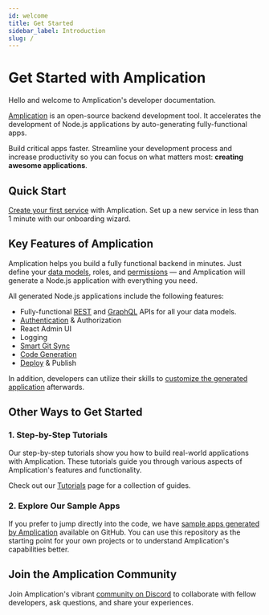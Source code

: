 ```yaml
---
id: welcome
title: Get Started
sidebar_label: Introduction
slug: /
---
```


# Get Started with Amplication

Hello and welcome to Amplication's developer documentation.

[Amplication](/about/) is an open-source backend development tool. It accelerates the development of Node.js applications by auto-generating fully-functional apps.

Build critical apps faster. Streamline your development process and increase productivity so you can focus on what matters most: **creating awesome applications**.

## Quick Start

[Create your first service](/first-service/) with Amplication.
Set up a new service in less than 1 minute with our onboarding wizard.

## Key Features of Amplication

Amplication helps you build a fully functional backend in minutes. Just define your [data models](/how-to/create-entity/), roles, and [permissions](/how-to/set-access-permissions/) — and Amplication will generate a Node.js application with everything you need.

All generated Node.js applications include the following features:

- Fully-functional [REST](/api/#rest-api) and [GraphQL](/api/#graphql-api) APIs for all your data models.
- [Authentication](/authentication/) & Authorization
- React Admin UI
- Logging
- [Smart Git Sync](/smart-git-sync/)
- [Code Generation](/getting-started/view-generated-code/)
- [Deploy](/how-to/custom-code/) & Publish

In addition, developers can utilize their skills to [customize the generated application](/how-to/custom-code/) afterwards.

## Other Ways to Get Started

### 1. Step-by-Step Tutorials

Our step-by-step tutorials show you how to build real-world applications with Amplication. These tutorials guide you through various aspects of Amplication's features and functionality.

Check out our [Tutorials](/tutorials/) page for a collection of guides.

### 2. Explore Our Sample Apps

If you prefer to jump directly into the code, we have [sample apps generated by Amplication](https://github.com/amplication/sample-app) available on GitHub. You can use this repository as the starting point for your own projects or to understand Amplication's capabilities better.

## Join the Amplication Community

Join Amplication's vibrant [community on Discord](https://amplication.com/discord) to collaborate with fellow developers, ask questions, and share your experiences.